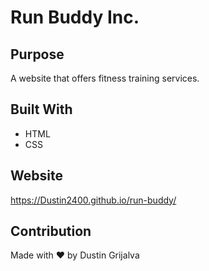 # Run Buddy Inc.

## Purpose
A website that offers fitness training services.

## Built With
* HTML
* CSS

## Website
https://Dustin2400.github.io/run-buddy/

## Contribution
Made with ❤️ by Dustin Grijalva
